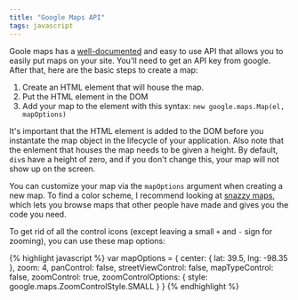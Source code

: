 ```yaml
---
title: "Google Maps API"
tags: javascript
---
```


Goole maps has a [well-documented][1] and easy to use API that allows you to easily put maps on your site. You'll need to get an API key from google. After that, here are the basic steps to create a map:

  1. Create an HTML element that will house the map.
  2. Put the HTML element in the DOM
  3. Add your map to the element with this syntax: `new google.maps.Map(el, mapOptions)`
 
It's important that the HTML element is added to the DOM before you instantate the map object in the lifecycle of your application. Also note that the enlement that houses the map needs to be given a height. By default, `div`s have a height of zero, and if you don't change this, your map will not show up on the screen.

You can customize your map via the `mapOptions` argument when creating a new map. To find a color scheme, I recommend looking at [snazzy maps][2], which lets you browse maps that other people have made and gives you the code you need.

To get rid of all the control icons (except leaving a small `+` and `-` sign for zooming), you can use these map options:

{% highlight javascript %}
var mapOptions = {
  center: { lat: 39.5, lng: -98.35 },
  zoom: 4,
  panControl: false,
  streetViewControl: false,
  mapTypeControl: false,
  zoomControl: true,
  zoomControlOptions: {
    style: google.maps.ZoomControlStyle.SMALL
  }
}
{% endhighlight %}

[1]: https://developers.google.com/maps/
[2]: https://snazzymaps.com/